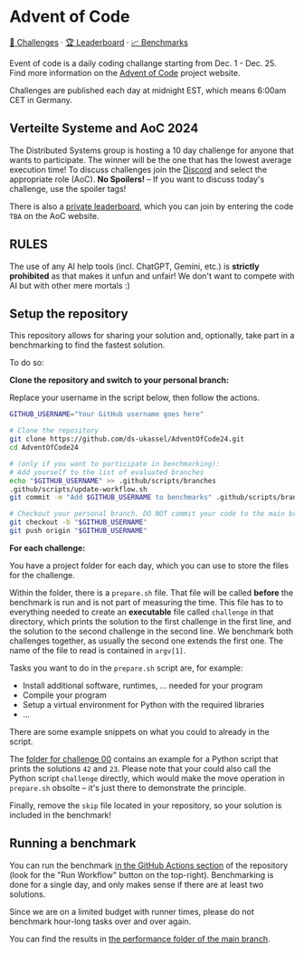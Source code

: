 # Advent of Code

[🎄 Challenges](https://adventofcode.com/2022) · [🏆 Leaderboard](https://adventofcode.com/2022/leaderboard/private/view/231924) · [📈 Benchmarks](https://github.com/LOEWE-emergenCITY/AdventOfCode2022/blob/main/performance/README.md)

Event of code is a daily coding challange starting from Dec. 1 - Dec. 25.
Find more information on the [Advent of Code](https://adventofcode.com/) project website.

Challenges are published each day at midnight EST, which means 6:00am CET in Germany.

## Verteilte Systeme and AoC 2024

The Distributed Systems group is hosting a 10 day challenge for anyone that wants to participate. The winner will be the one that has the lowest average execution time!
To discuss challenges join the [Discord](https://discord.gg/4YQKansqNT) and select the appropriate role (AoC). **No Spoilers!** – If you want to discuss today's challenge, use the spoiler tags!

There is also a [private leaderboard](https://adventofcode.com/2024/leaderboard/private), which you can join by entering the code `TBA` on the AoC website.

## RULES

The use of any AI help tools (incl. ChatGPT, Gemini, etc.) is **strictly prohibited** as that makes it unfun and unfair! We don't want to compete with AI but with other mere mortals :) 

## Setup the repository

This repository allows for sharing your solution and, optionally, take part in a benchmarking to find the fastest solution.

To do so:

**Clone the repository and switch to your personal branch:**

Replace your username in the script below, then follow the actions.

```bash
GITHUB_USERNAME="Your GitHub username goes here"

# Clone the repository
git clone https://github.com/ds-ukassel/AdventOfCode24.git
cd AdventOfCode24

# (only if you want to participate in benchmarking):
# Add yourself to the list of evaluated branches
echo "$GITHUB_USERNAME" >> .github/scripts/branches
.github/scripts/update-workflow.sh
git commit -m "Add $GITHUB_USERNAME to benchmarks" .github/scripts/branches .github/workflows/benchmark.yml

# Checkout your personal branch. DO NOT commit your code to the main branch!
git checkout -b "$GITHUB_USERNAME"
git push origin "$GITHUB_USERNAME"
```

**For each challenge:**

You have a project folder for each day, which you can use to store the files for the challenge.

Within the folder, there is a `prepare.sh` file.
That file will be called **before** the benchmark is run and is not part of measuring the time.
This file has to to everything needed to create an **executable** file called `challenge` in that directory, which prints the solution to the first challenge in the first line, and the solution to the second challenge in the second line.
We benchmark both challenges together, as usually the second one extends the first one.
The name of the file to read is contained in `argv[1]`.

Tasks you want to do in the `prepare.sh` script are, for example:

- Install additional software, runtimes, … needed for your program
- Compile your program
- Setup a virtual environment for Python with the required libraries
- ...

There are some example snippets on what you could to already in the script.

The [folder for challenge 00](./00) contains an example for a Python script that prints the solutions `42` and `23`.
Please note that your could also call the Python script `challenge` directly, which would make the move operation in `prepare.sh` obsolte – it's just there to demonstrate the principle.

Finally, remove the `skip` file located in your repository, so your solution is included in the benchmark!

## Running a benchmark

You can run the benchmark [in the GitHub Actions section](https://github.com/ds-ukassel/AdventOfCode24/actions/workflows/benchmark.yml) of the repository (look for the "Run Workflow" button on the top-right).
Benchmarking is done for a single day, and only makes sense if there are at least two solutions.

Since we are on a limited budget with runner times, please do not benchmark hour-long tasks over and over again.

You can find the results in [the performance folder of the main branch](https://github.com/ds-ukassel/AdventOfCode24/blob/main/performance/README.md).
